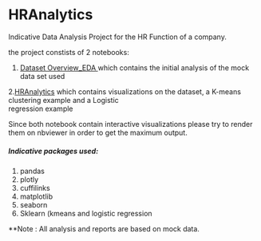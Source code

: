 # HRAnalytics

Indicative Data Analysis Project for the HR Function of a company.

the project constists of 2 notebooks:

 1. [Dataset Overview_EDA ](DatasetOverview_EDA.ipynb) which contains the initial analysis of the mock data set used

 2.[HRAnalytics](HRAnalytics.ipynb) which contains visualizations on the dataset, a K-means clustering example and a Logistic  
   regression example 

Since both notebook contain interactive visualizations please try to render them on nbviewer in order to get the maximum output.

##### Indicative packages used:
 1. pandas
 2. plotly
 3. cuffilinks
 4. matplotlib
 5. seaborn
 6. Sklearn (kmeans and logistic regression
 
 **Note : All analysis and reports are based on mock data.
 

